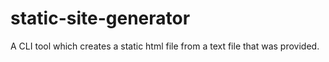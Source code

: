 # static-site-generator
A CLI tool which creates a static html file from a text file that was provided.
